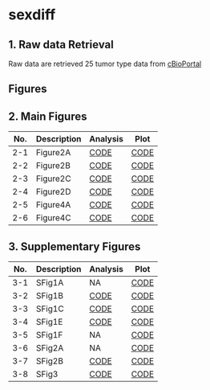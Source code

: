 # sexdiff

## 1. Raw data Retrieval
Raw data are retrieved 25 tumor type data from [cBioPortal](https://www.cbioportal.org/study/summary?id=laml_tcga_pan_can_atlas_2018%2Cacc_tcga_pan_can_atlas_2018%2Cblca_tcga_pan_can_atlas_2018%2Clgg_tcga_pan_can_atlas_2018%2Cchol_tcga_pan_can_atlas_2018%2Ccoadread_tcga_pan_can_atlas_2018%2Cdlbc_tcga_pan_can_atlas_2018%2Cesca_tcga_pan_can_atlas_2018%2Cgbm_tcga_pan_can_atlas_2018%2Chnsc_tcga_pan_can_atlas_2018%2Ckich_tcga_pan_can_atlas_2018%2Ckirc_tcga_pan_can_atlas_2018%2Ckirp_tcga_pan_can_atlas_2018%2Clihc_tcga_pan_can_atlas_2018%2Cluad_tcga_pan_can_atlas_2018%2Clusc_tcga_pan_can_atlas_2018%2Cmeso_tcga_pan_can_atlas_2018%2Cpaad_tcga_pan_can_atlas_2018%2Cpcpg_tcga_pan_can_atlas_2018%2Csarc_tcga_pan_can_atlas_2018%2Cskcm_tcga_pan_can_atlas_2018%2Cstad_tcga_pan_can_atlas_2018%2Cthym_tcga_pan_can_atlas_2018%2Cthca_tcga_pan_can_atlas_2018%2Cuvm_tcga_pan_can_atlas_2018)


## Figures
## 2. Main Figures

|No.|Description|Analysis|Plot|
|------|---|---|---|
|2-1|Figure2A|[CODE](https://github.com/prosium/sexdiff/blob/main/Figure/Figure_2A_Analysis.R)|[CODE](https://github.com/prosium/sexdiff/blob/main/Figure/Figure_2A_Plot.R)|
|2-2|Figure2B|[CODE](https://github.com/prosium/sexdiff/blob/main/Figure/Figure_2A_Analysis.R)|[CODE](https://github.com/prosium/sexdiff/blob/main/Figure/Figure_2B.R)
|2-3|Figure2C|[CODE](https://github.com/prosium/sexdiff/blob/main/Figure/Figure_2C_Analysis.py)|[CODE](https://github.com/prosium/sexdiff/blob/main/Figure/Figure_2C_Plot.R)
|2-4|Figure2D|[CODE](https://github.com/prosium/sexdiff/blob/main/Figure/Figure_2D_Analysis.R)|[CODE](https://github.com/prosium/sexdiff/blob/main/Figure/Figure_2D_Plot.web)
|2-5|Figure4A|[CODE](https://github.com/prosium/sexdiff/blob/main/Figure/Figure_4A.py)|[CODE](https://github.com/prosium/sexdiff/blob/main/Figure/Figure_4A.py)
|2-6|Figure4C|[CODE](https://github.com/prosium/sexdiff/blob/main/Figure/Figure_4C.R)|[CODE](https://github.com/prosium/sexdiff/blob/main/Figure/Figure_4C_Plot.R)


## 3. Supplementary Figures


|No.|Description|Analysis|Plot|
|------|---|---|---|
|3-1|SFig1A|NA|[CODE](https://github.com/prosium/sexdiff/blob/main/Figure/Figure_S1A.R)
|3-2|SFig1B|[CODE](https://github.com/prosium/sexdiff/blob/main/Figure/Figure_S1B_Analysis.py)|[CODE](https://github.com/prosium/sexdiff/blob/main/Figure/Figure_S1B_Plot.R)
|3-3|SFig1C|[CODE](https://github.com/prosium/sexdiff/blob/main/Figure/Figure_S1C_Analysis.py)|[CODE](https://github.com/prosium/sexdiff/blob/main/Figure/Figure_S1C_Plot.R)
|3-4|SFig1E|[CODE](https://github.com/prosium/sexdiff/blob/main/Figure/Figure_S1E_Analysis.py)|[CODE](https://github.com/prosium/sexdiff/blob/main/Figure/Figure_S1E_Plot.R)
|3-5|SFig1F|NA|[CODE](https://github.com/prosium/sexdiff/blob/main/Figure/Figure_S1F_Plot.R)
|3-6|SFig2A|NA|[CODE](https://github.com/prosium/sexdiff/blob/main/Figure/Figure_S2A_Plot.R)
|3-7|SFig2B|[CODE](https://github.com/prosium/sexdiff/blob/main/Figure/Figure_S2B.R)|[CODE](https://github.com/prosium/sexdiff/blob/main/Figure/Figure_S2B.R)
|3-8|SFig3|[CODE](https://github.com/prosium/sexdiff/blob/main/Figure/Figure_S3_Analysis.py)|[CODE](https://github.com/prosium/sexdiff/blob/main/Figure/Figure_S3_Plot.R)




